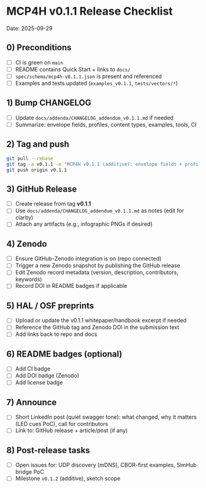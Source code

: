 # MCP4H v0.1.1 Release Checklist

Date: 2025-09-29

## 0) Preconditions
- [ ] CI is green on `main`
- [ ] README contains Quick Start + links to `docs/`
- [ ] `spec/schema/mcp4h-v0.1.1.json` is present and referenced
- [ ] Examples and tests updated (`examples_v0.1.1`, `tests/vectors/*`)

## 1) Bump CHANGELOG
- [ ] Update `docs/addenda/CHANGELOG_addendum_v0.1.1.md` if needed
- [ ] Summarize: envelope fields, profiles, content types, examples, tools, CI

## 2) Tag and push
```bash
git pull --rebase
git tag -a v0.1.1 -m "MCP4H v0.1.1 (additive): envelope fields + profiles + examples + CI"
git push origin v0.1.1
```

## 3) GitHub Release
- [ ] Create release from tag **v0.1.1**
- [ ] Use `docs/addenda/CHANGELOG_addendum_v0.1.1.md` as notes (edit for clarity)
- [ ] Attach any artifacts (e.g., infographic PNGs if desired)

## 4) Zenodo
- [ ] Ensure GitHub-Zenodo integration is on (repo connected)
- [ ] Trigger a new Zenodo snapshot by publishing the GitHub release
- [ ] Edit Zenodo record metadata (version, description, contributors, keywords)
- [ ] Record DOI in README badges if applicable

## 5) HAL / OSF preprints
- [ ] Upload or update the v0.1.1 whitepaper/handbook excerpt if needed
- [ ] Reference the GitHub tag and Zenodo DOI in the submission text
- [ ] Add links back to repo and docs

## 6) README badges (optional)
- [ ] Add CI badge
- [ ] Add DOI badge (Zenodo)
- [ ] Add license badge

## 7) Announce
- [ ] Short LinkedIn post (quiet swagger tone): what changed, why it matters (LED cues PoC), call for contributors
- [ ] Link to: GitHub release + article/post (if any)

## 8) Post-release tasks
- [ ] Open issues for: UDP discovery (mDNS), CBOR-first examples, SimHub bridge PoC
- [ ] Milestone `v0.1.2` (additive), sketch scope
